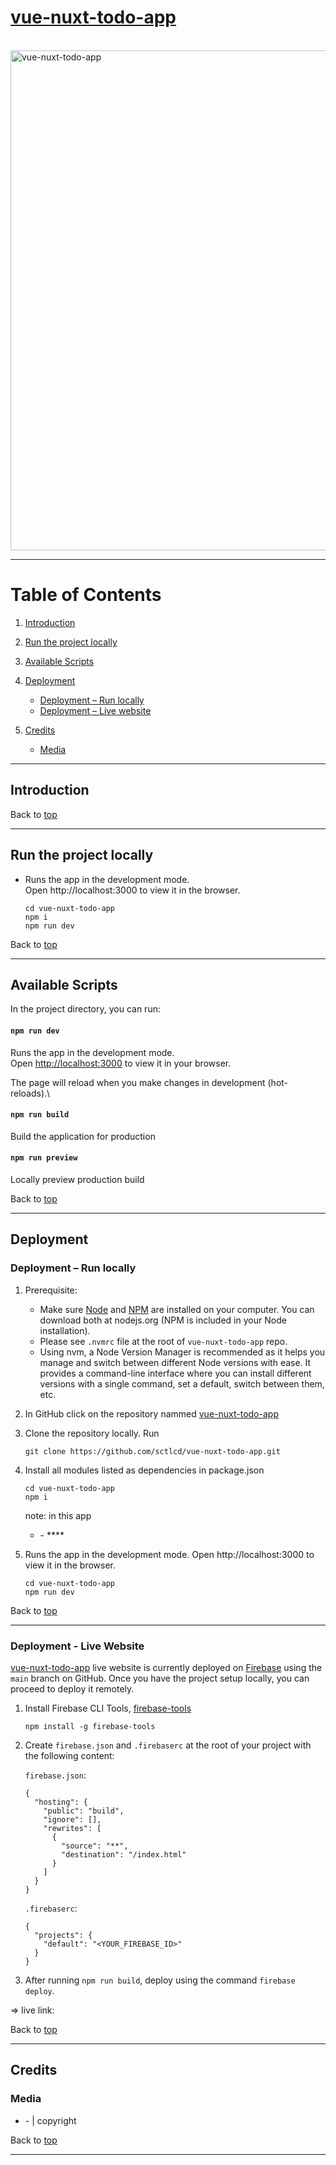# [vue-nuxt-todo-app](https://github.com/sctlcd/vue-nuxt-todo-app)

<br />
<img src="https://github.com/sctlcd/vue-nuxt-todo-app/blob/main/design/vue-nuxt-todo-app-preview.png" alt="vue-nuxt-todo-app" width="800">
<br />

---

# Table of Contents <a name="tableOfContents"></a>

1. [Introduction](#introduction)

2. [Run the project locally](#runLocally)

3. [Available Scripts](#availableScripts)

4. [Deployment](#deployment)

   - [Deployment – Run locally](#deploymentRunLocallydeploymentRunLocally)
   - [Deployment – Live website](#deploymentLiveWebsite)

5. [Credits](#credits)

   - [Media](#media)

---

## Introduction <a name="introduction"></a>

Back to [top](#tableOfContents)

---

## Run the project locally <a name="#runLocally"></a>

- Runs the app in the development mode.\
  Open http://localhost:3000 to view it in the browser.
  ```
  cd vue-nuxt-todo-app
  npm i
  npm run dev
  ```

Back to [top](#tableOfContents)

---

## Available Scripts

In the project directory, you can run:

#### `npm run dev`

Runs the app in the development mode.\
Open [http://localhost:3000](http://localhost:3000) to view it in your browser.

The page will reload when you make changes in development (hot-reloads).\

#### `npm run build`

Build the application for production

#### `npm run preview`

Locally preview production build

Back to [top](#tableOfContents)

---

## Deployment <a name="#deployment"></a>

### Deployment – Run locally <a name="#deploymentRunLocally"></a>

1. Prerequisite:
   - Make sure [Node](https://nodejs.org/en/) and [NPM](https://www.npmjs.com/) are installed on your computer. You can download both at nodejs.org (NPM is included in your Node installation).
   - Please see `.nvmrc` file at the root of `vue-nuxt-todo-app` repo.
   - Using nvm, a Node Version Manager is recommended as it helps you manage and switch between different Node versions with ease. It provides a command-line interface where you can install different versions with a single command, set a default, switch between them, etc.
2. In GitHub click on the repository nammed [vue-nuxt-todo-app](https://github.com/sctlcd/vue-nuxt-todo-app)
3. Clone the repository locally. Run

   ```
   git clone https://github.com/sctlcd/vue-nuxt-todo-app.git
   ```

4. Install all modules listed as dependencies in package.json

   ```
   cd vue-nuxt-todo-app
   npm i
   ```

   note: in this app

   - []() - \*\*\*\*

5. Runs the app in the development mode.
   Open http://localhost:3000 to view it in the browser.
   ```
   cd vue-nuxt-todo-app
   npm run dev
   ```

Back to [top](#tableOfContents)

---

### Deployment - Live Website <a name="#deploymentLiveWebsite"></a>

[vue-nuxt-todo-app](https://github.com/sctlcd/vue-nuxt-todo-app) live website is currently deployed on [Firebase](https://firebase.google.com/) using the `main` branch on GitHub. Once you have the project setup locally, you can proceed to deploy it remotely.

1. Install Firebase CLI Tools, [firebase-tools](https://www.npmjs.com/package/firebase-tools)

   ```
   npm install -g firebase-tools
   ```

2. Create `firebase.json` and `.firebaserc` at the root of your project with the following content:

   `firebase.json`:

   ```
   {
     "hosting": {
       "public": "build",
       "ignore": [],
       "rewrites": [
         {
           "source": "**",
           "destination": "/index.html"
         }
       ]
     }
   }
   ```

   `.firebaserc`:

   ```
   {
     "projects": {
       "default": "<YOUR_FIREBASE_ID>"
     }
   }
   ```

3. After running `npm run build`, deploy using the command `firebase deploy`.

=> live link:

Back to [top](#tableOfContents)

---

## Credits <a name="credits"></a>

### Media <a name="media"></a>

- []() - []() | copyright []()

Back to [top](#tableOfContents)

---
